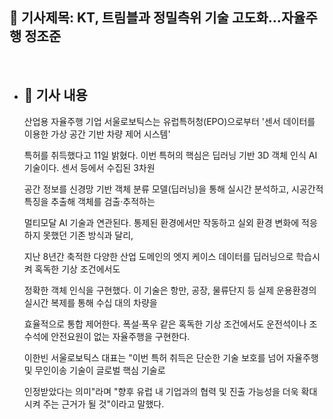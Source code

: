 ## 📰 기사제목: KT, 트림블과 정밀측위 기술 고도화…자율주행 정조준
<br>

- ## 📄 기사 내용
  산업용 자율주행 기업 서울로보틱스는 유럽특허청(EPO)으로부터 '센서 데이터를 이용한 가상 공간 기반 차량 제어 시스템'

  특허를 취득했다고 11일 밝혔다. 이번 특허의 핵심은 딥러닝 기반 3D 객체 인식 AI 기술이다. 센서 등에서 수집된 3차원

  공간 정보를 신경망 기반 객체 분류 모델(딥러닝)을 통해 실시간 분석하고, 시공간적 특징을 추출해 객체를 검출·추적하는

  멀티모달 AI 기술과 연관된다. 통제된 환경에서만 작동하고 실외 환경 변화에 적응하지 못했던 기존 방식과 달리,

  지난 8년간 축적한 다양한 산업 도메인의 엣지 케이스 데이터를 딥러닝으로 학습시켜 혹독한 기상 조건에서도

  정확한 객체 인식을 구현했다. 이 기술은 항만, 공장, 물류단지 등 실제 운용환경의 실시간 복제를 통해 수십 대의 차량을

  효율적으로 통합 제어한다. 폭설·폭우 같은 혹독한 기상 조건에서도 운전석이나 조수석에 안전요원이 없는 자율주행을 구현한다.

  이한빈 서울로보틱스 대표는 "이번 특허 취득은 단순한 기술 보호를 넘어 자율주행 및 무인이송 기술이 글로벌 핵심 기술로

  인정받았다는 의미"라며 "향후 유럽 내 기업과의 협력 및 진출 가능성을 더욱 확대시켜 주는 근거가 될 것"이라고 말했다.
